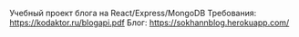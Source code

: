Учебный проект блога на React/Express/MongoDB
Требования: https://kodaktor.ru/blogapi.pdf
Блог: https://sokhannblog.herokuapp.com/
